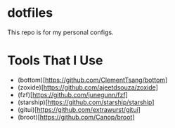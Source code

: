 # dotfiles
This repo is for my personal configs.

# Tools That I Use
- (bottom)[https://github.com/ClementTsang/bottom]
- (zoxide)[https://github.com/ajeetdsouza/zoxide]
- (fzf)[https://github.com/junegunn/fzf]
- (starship)[https://github.com/starship/starship]
- (gitui)[https://github.com/extrawurst/gitui]
- (broot)[https://github.com/Canop/broot]